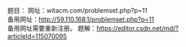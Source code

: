 题目：
网址：witacm.com/problemset.php?p=11  
备用网址：http://59.110.168.1/problemset.php?p=11  
备用网址需要重新注册。
题解：https://editor.csdn.net/md/?articleId=115070095